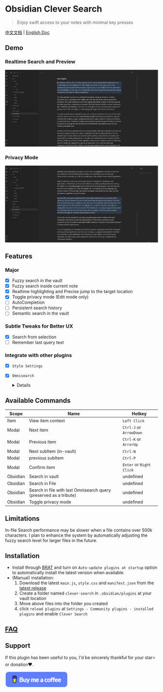 # Obsidian Clever Search

> Enjoy swift access to your notes with minimal key presses

[中文文档](README-ZH.md) | [English Doc](README.md)

## Demo

### Realtime Search and Preview

![demo-search-in-file](assets/images/demo-search-in-file.gif)

### Privacy Mode

![demo-privacy-mode](assets/images/demo-privacy-mode.gif)

## Features

### Major

- [x] Fuzzy search in the vault
- [x] Fuzzy search inside current note
- [x] Realtime highlighting and Precise jump to the target location
- [x] Toggle privacy mode (Edit mode only)
- [ ] AutoCompletion
- [ ] Persistent search history
- [ ] Semantic search in the vault

### Subtle Tweaks for Better UX

- [x] Search from selection
- [ ] Remember last query text

### Integrate with other plugins

- [x] `Style Settings`
- [x] `Omnisearch`
    <details><summary>Details</summary>
        New command:<br>"Search in file with last Omnisearch query"<br><br>
        Use case:<br>
        When you confirm an in-vault search by Omnisearch and think there might be more matched text that are not listed by Omnisearch in current file, trigger this command will open a in-file search modal and fill the search bar with last query in Omnisearch.<br><br>
        Note: <br>This is just a temporary workaround for a better in-vault search. I will implement full-featured in-vault search without dependency on Omnisearch in the future.
    </details>


## Available Commands

| Scope    | Name                          |  Hotkey                   |
| -------- | ----------------------------- | ------------------------ |
| Item     | View item context             | `Left Click`             |
| Modal    | Next item                     | `Ctrl-J` or `ArrowDown`  |
| Modal    | Previous item                 | `Ctrl-K` or `ArrorUp`    |
| Modal    | Next subItem (in-vault)       | `Ctrl-N`                 |
| Modal    | previous subItem              | `Ctrl-P`                 |
| Modal    | Confirm item                  | `Enter` or `Right Click` |
| Obsidian | Search in vault               | undefined                |
| Obsidian | Search in File                | undefined                |
| Obsidian | Search in file with last Omnisearch query (preserved as a tribute) | undefined |
| Obsidian | Toggle privacy mode           | undefined                |

## Limitations

In-file Search performance may be slower when a file contains over 500k characters. I plan to enhance the system by automatically adjusting the fuzzy search level for larger files in the future.

## Installation

- Install through [BRAT](https://github.com/TfTHacker/obsidian42-brat) and turn on `Auto-update plugins at startup` option to automatically install the latest version when available.
- (Manual) installation:
    1. Download the latest `main.js`, `style.css` and `manifest.json` from the [latest release](https://github.com/yan42685/obsidian-clever-search/releases)
    2. Create a folder named `clever-search` in `.obsidian/plugins` at your vault location
    3. Move above files into the folder you created
    4. click `reload plugins` at `Settings - Community plugins - installed plugins` and enable `Clever Search`

## [FAQ](https://github.com/yan42685/obsidian-clever-search/wiki/Home-%E2%80%90-en#FAQ)

## Support

If this plugin has been useful to you, I'd be sincerely thankful for your star⭐ or donation❤️.

[![image](assets/images/buymeacoffee.png)](https://www.buymeacoffee.com/AlexClifton)

